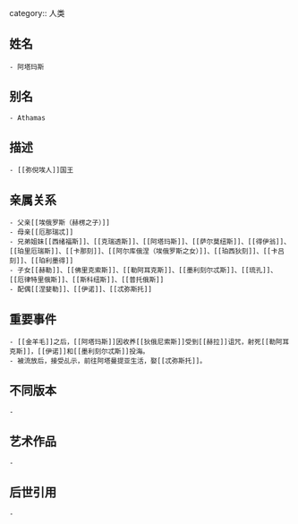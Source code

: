 category:: 人类
## 姓名
	- 阿塔玛斯
## 别名
	- Athamas
## 描述
	- [[弥倪埃人]]国王
## 亲属关系
	- 父亲[[埃俄罗斯（赫楞之子）]]
	- 母亲[[厄那瑞忒]]
	- 兄弟姐妹[[西绪福斯]]、[[克瑞透斯]]、[[阿塔玛斯]]、[[萨尔莫纽斯]]、[[得伊翁]]、[[珀里厄瑞斯]]、[[卡那刻]]、[[阿尔库俄涅（埃俄罗斯之女）]]、[[珀西狄刻]]、[[卡吕刻]]、[[珀利墨得]]
	- 子女[[赫勒]]、[[佛里克索斯]]、[[勒阿耳克斯]]、[[墨利刻尔忒斯]]、[[琉孔]]、[[厄律特里俄斯]]、[[斯科纽斯]]、[[普托俄斯]]
	- 配偶[[涅婓勒]]、[[伊诺]]、[[忒弥斯托]]
## 重要事件
	- [[金羊毛]]之后，[[阿塔玛斯]]因收养[[狄俄尼索斯]]受到[[赫拉]]诅咒，射死[[勒阿耳克斯]]，[[伊诺]]和[[墨利刻尔忒斯]]投海。
	- 被流放后，接受乩示，前往阿塔曼提亚生活，娶[[忒弥斯托]]。
## 不同版本
	-
## 艺术作品
	-
## 后世引用
	-
